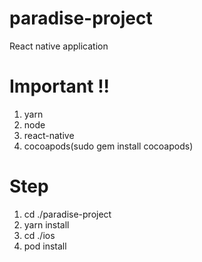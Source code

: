 # paradise-project
React native application

# Important !!
1. yarn
2. node
3. react-native
4. cocoapods(sudo gem install cocoapods)

# Step
1. cd ./paradise-project
2. yarn install
3. cd ./ios
4. pod install

